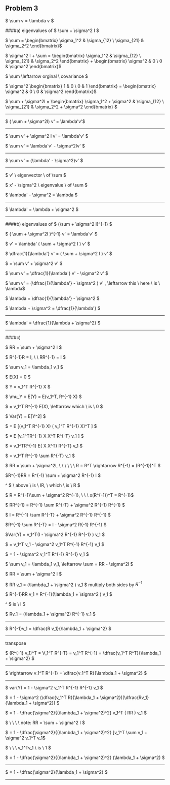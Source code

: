 ## Problem 3
$ \sum v = \lambda v $

####a) eigenvalues of $ \sum  + \sigma^2 I $

$ \sum = \begin{bmatrix} 
\sigma_1^2 & \sigma_{12} \\
\sigma_{21} & \sigma_2^2 
\end{bmatrix}$

$ \sigma^2 I + \sum = \begin{bmatrix} 
\sigma_1^2 & \sigma_{12} \\
\sigma_{21} & \sigma_2^2 
\end{bmatrix} + \begin{bmatrix} 
\sigma^2 & 0 \\
0 & \sigma^2 
\end{bmatrix}$

$ \sum \leftarrow orginal \ covariance $

$ \sigma^2 \begin{bmatrix} 
1 & 0 \\
0 & 1 
\end{bmatrix} = \begin{bmatrix} 
\sigma^2 & 0 \\
0 & \sigma^2 
\end{bmatrix}$

$ \sum + \sigma^2I =  \begin{bmatrix} 
\sigma_1^2 + \sigma^2 & \sigma_{12} \\
\sigma_{21} & \sigma_2^2 + \sigma^2
\end{bmatrix} $

---
$ ( \sum + \sigma^2I) v' = \lambda'v'$

---

$ \sum v' + \sigma^2 I v' = \lambda'v' $

$ \sum v' = \lambda'v' - \sigma^2Iv' $

---
$ \sum v' = (\lambda' - \sigma^2)v' $

---

$ v' \ eigenvector \ of \sum $

$ x' - \sigma^2 \ eigenvalue \ of \sum $

$ \lambda' - \sigma^2 = \lambda $

---
$ \lambda' = \lambda + \sigma^2 $

---

####b) eigenvalues of $ (\sum  + \sigma^2 I)^{-1} $

$ ( \sum + \sigma^2I )^{-1} v' = \lambda'v'        $

$ v' = \lambda' ( \sum + \sigma^2 I ) v' $ 

$ \dfrac{1}{\lambda'} v' = ( \sum + \sigma^2 I ) v' $

$ = \sum v' + \sigma^2 v' $

$ \sum v' = \dfrac{1}{\lambda'} v'  - \sigma^2 v' $

$ \sum v' = (\dfrac{1}{\lambda'}  - \sigma^2 ) v' , \leftarrow this \ here \ is \ \lambda$

$ \lambda = \dfrac{1}{\lambda'} - \sigma^2 $

$ \lambda + \sigma^2 = \dfrac{1}{\lambda'} $

---
$ \lambda' = \dfrac{1}{\lambda + \sigma^2} $

---

####c) 

$ RR = \sum + \sigma^2 I $

$ R^{-1}R = I, \ \ RR^{-1} = I $

$ \sum v_1 = \lambda_1 v_1 $ 

$ E(X) = 0 $

$ Y = v_1^T R^{-1} X $

$ \mu_Y = E(Y) = E(v_1^T, R^{-1} X) $

$ = v_1^T R^{-1} E(X), \leftarrow which \ is \ 0 $

$ Var(Y) = E[Y^2] $

$ = E [(v_1^T R^{-1} X) ( v_1^T R^{-1} X)^T ] $

$ = E [v_1^TR^{-1} X X^T R^{-T} v_1 ]    $


$ = v_1^TR^{-1} E( X X^T)  R^{-T} v_1     $

$ = v_1^T R^{-1} \sum R^{-T} v_1 $

$ RR = \sum + \sigma^2I, \ \ \ \ \ \  R = R^T \rightarrow R^{-1} = (R^{-1})^T $

$R^{-1}RR = R^{-1} \sum + \sigma^2 R^{-1} I $

^ $ \ above \ is \ IR, \ which \ is \ R $

$ R = R^{-1}\sum + \sigma^2 R^{-1}, \ \ \ x(R^{-1})^T = R^{-1}$

$ RR^{-1} = R^{-1} \sum R^{-T} + \sigma^2 R^{-1} R^{-1} $

$ I = R^{-1} \sum R^{-T} + \sigma^2 R^{-1} R^{-1} $

$R^{-1} \sum R^{-T} = I - \sigma^2 R{-1} R^{-1} $

$Var(Y) = v_1^T(I - \sigma^2 R^{-1} R^{-1} ) v_1 $

$ = v_1^T v_1 - \sigma^2 v_1^T R^{-1} R^{-1}  v_1 $

$ = 1 - \sigma^2 v_1^T R^{-1} R^{-1} v_1 $

$ \sum v_1 = \lambda_1 v_1, \leftarrow \sum = RR - \sigma^2I $ 

$ RR = \sum + \sigma^2 I $

$ RR v_1 = (\lambda_1 + \sigma^2 ) v_1 $
multiply both sides by $R^{-1}$

$ R^{-1}RR v_1 = R^{-1}(\lambda_1 + \sigma^2 ) v_1 $

^ $ is \ I $

$ Rv_1  = (\lambda_1 + \sigma^2) R^{-1} v_1 $

---
$ R^{-1}v_1 = \dfrac{R v_1}{\lambda_1 + \sigma^2} $

---

transpose

$ (R^{-1} v_1)^T = V_1^T R^{-T} = v_1^T R^{-1} = \dfrac{v_1^T R^T}{\lambda_1 + \sigma^2} $

---
$ \rightarrow v_1^T R^{-1} = \dfrac{v_1^T R}{\lambda_1 + \sigma^2} $

---

$ var(Y) = 1 - \sigma^2 v_1^T R^{-1} R^{-1} v_1 $

$ = 1 - \sigma^2 (\dfrac{v_1^T R}{\lambda_1 + \sigma^2})(\dfrac{Rv_1}{\lambda_1 + \sigma^2}) $

$ = 1 - \dfrac{\sigma^2}{(\lambda_1 + \sigma^2)^2} v_1^T ( RR ) v_1  $

$ \ \ \ \  note: RR = \sum + \sigma^2 I $

$ = 1 - \dfrac{\sigma^2}{(\lambda_1 + \sigma^2)^2} [v_1^T \sum v_1 + \sigma^2 v_1^T v_1$

$ \ \ \ v_1^Tv_1 \ is \ 1 $

$ = 1 - \dfrac{\sigma^2}{(\lambda_1 + \sigma^2)^2} (\lambda_1 + \sigma^2)    $

---
$ = 1 - \dfrac{\sigma^2}{\lambda_1 + \sigma^2}  $

---